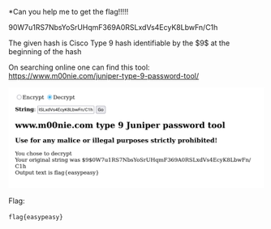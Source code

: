 *Can you help me to get the flag!!!!!


$9$0W7u1RS7NbsYoSrUHqmF369A0RSLxdVs4EcyK8LbwFn/C1h

The given hash is Cisco Type 9 hash identifiable by the \$9\$  at the beginning of the hash

On searching online one can find this tool:  https://www.m00nie.com/juniper-type-9-password-tool/

![image](Pasted%20image%2020250613102857.png)

Flag:

`flag{easypeasy}`